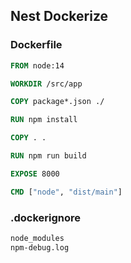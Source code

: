 ## Nest Dockerize

### Dockerfile

```Dockerfile
FROM node:14

WORKDIR /src/app

COPY package*.json ./

RUN npm install

COPY . .

RUN npm run build

EXPOSE 8000

CMD ["node", "dist/main"]
```

### .dockerignore

```Dockerfile
node_modules
npm-debug.log
```
